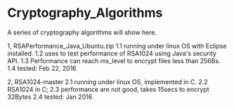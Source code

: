 # Cryptography_Algorithms

A series of cryptography algorithms will show here.

1, RSAPerformance_Java_Ubuntu.zip
1.1 running under linux OS with Eclipse installed.
1.2 uses to test performance of RSA1024 using Java's security API. 
1.3 Performance can reach ms_level to encrypt files less than 256Bs.
1.4 tested: Feb 22, 2016

2, RSA1024-master
2.1 running under linux OS, implemented in C.
2.2 RSA1024 in C;
2.3 performance are not good, takes 15secs to encrypt 32Bytes
2.4 tested: Jan 2016

